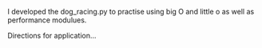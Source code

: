 I developed the dog_racing.py to practise using big O and little o as well as performance modulues.

Directions for application...
